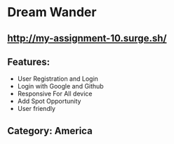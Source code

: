 # Dream Wander

## http://my-assignment-10.surge.sh/

## Features:

- User Registration and Login
- Login with Google and Github
- Responsive For All device
- Add Spot Opportunity
- User friendly 

## Category: America


